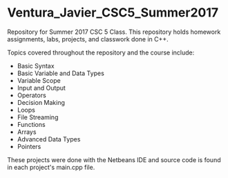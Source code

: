 # Ventura_Javier_CSC5_Summer2017


Repository for Summer 2017 CSC 5 Class. This repository holds homework assignments, labs, projects, and classwork done in C++. 

Topics covered throughout the repository and the course include: 

- Basic Syntax
- Basic Variable and Data Types
- Variable Scope
- Input and Output
- Operators
- Decision Making
- Loops 
- File Streaming
- Functions
- Arrays
- Advanced Data Types
- Pointers

These projects were done with the Netbeans IDE and source code is found in each project's main.cpp file. 
